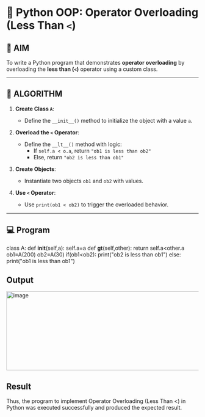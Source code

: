 # 🐍 Python OOP: Operator Overloading (Less Than `<`)

## 🎯 AIM

To write a Python program that demonstrates **operator overloading** by overloading the **less than (`<`)** operator using a custom class.

---

## 🧠 ALGORITHM

1. **Create Class `A`**:
   - Define the `__init__()` method to initialize the object with a value `a`.

2. **Overload the `<` Operator**:
   - Define the `__lt__()` method with logic:
     - If `self.a < o.a`, return `"ob1 is less than ob2"`
     - Else, return `"ob2 is less than ob1"`

3. **Create Objects**:
   - Instantiate two objects `ob1` and `ob2` with values.

4. **Use `<` Operator**:
   - Use `print(ob1 < ob2)` to trigger the overloaded behavior.

---

## 💻 Program
   class A:
     def __init__(self,a):
       self.a=a
        def __gt__(self,other):
         return self.a<other.a
   ob1=A(200)
   ob2=A(30)
   if(ob1<ob2):
    print("ob2 is less than ob1")
   else:
    print("ob1 is less than ob1")

## Output
<img width="728" height="207" alt="image" src="https://github.com/user-attachments/assets/049e3a84-f193-4041-ad9c-7a1a40074625" />

## Result
Thus, the program to implement Operator Overloading (Less Than <) in Python was executed successfully and produced the expected result.
